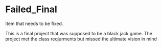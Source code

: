 # Failed_Final
Item that needs to be fixed.

This is a final project that was supposed to be a black jack game. The project met the class reqiurments but missed the ultimate vision in mind

